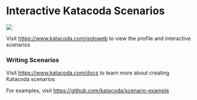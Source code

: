 # Interactive Katacoda Scenarios

[![](http://shields.katacoda.com/katacoda/gotoweb/count.svg)](https://www.katacoda.com/gotoweb "Get your profile on Katacoda.com")

Visit https://www.katacoda.com/gotoweb to view the profile and interactive scenarios

### Writing Scenarios
Visit https://www.katacoda.com/docs to learn more about creating Katacoda scenarios

For examples, visit https://github.com/katacoda/scenario-example
